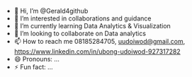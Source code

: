 - 👋 Hi, I’m @Gerald4github
- 👀 I’m interested in collaborations and guidance
- 🌱 I’m currently learning Data Analytics & Visualization 
- 💞️ I’m looking to collaborate on Data analytics
- 📫 How to reach me 08185284705, uudoiwod@gmail.com, https://www.linkedin.com/in/ubong-udoiwod-927317282
- 😄 Pronouns: ...
- ⚡ Fun fact: ...

<!---
Gerald4github/Gerald4github is a ✨ special ✨ repository because its `README.md` (this file) appears on your GitHub profile.
You can click the Preview link to take a look at your changes.
--->
